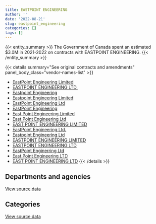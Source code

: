 ```yaml
---
title: EASTPOINT ENGINEERING
author: ''
date: '2022-08-21'
slug: eastpoint_engineering
categories: []
tags: []
---
```


<script src="/rmarkdown-libs/htmlwidgets/htmlwidgets.js"></script>
<link href="/rmarkdown-libs/datatables-css/datatables-crosstalk.css" rel="stylesheet" />
<script src="/rmarkdown-libs/datatables-binding/datatables.js"></script>
<script src="/rmarkdown-libs/jquery/jquery-3.6.0.min.js"></script>
<link href="/rmarkdown-libs/dt-core-bootstrap/css/dataTables.bootstrap.min.css" rel="stylesheet" />
<link href="/rmarkdown-libs/dt-core-bootstrap/css/dataTables.bootstrap.extra.css" rel="stylesheet" />
<script src="/rmarkdown-libs/dt-core-bootstrap/js/jquery.dataTables.min.js"></script>
<script src="/rmarkdown-libs/dt-core-bootstrap/js/dataTables.bootstrap.min.js"></script>
<link href="/rmarkdown-libs/crosstalk/css/crosstalk.min.css" rel="stylesheet" />
<script src="/rmarkdown-libs/crosstalk/js/crosstalk.min.js"></script>
<script src="/rmarkdown-libs/htmlwidgets/htmlwidgets.js"></script>
<link href="/rmarkdown-libs/datatables-css/datatables-crosstalk.css" rel="stylesheet" />
<script src="/rmarkdown-libs/datatables-binding/datatables.js"></script>
<script src="/rmarkdown-libs/jquery/jquery-3.6.0.min.js"></script>
<link href="/rmarkdown-libs/dt-core-bootstrap/css/dataTables.bootstrap.min.css" rel="stylesheet" />
<link href="/rmarkdown-libs/dt-core-bootstrap/css/dataTables.bootstrap.extra.css" rel="stylesheet" />
<script src="/rmarkdown-libs/dt-core-bootstrap/js/jquery.dataTables.min.js"></script>
<script src="/rmarkdown-libs/dt-core-bootstrap/js/dataTables.bootstrap.min.js"></script>
<link href="/rmarkdown-libs/crosstalk/css/crosstalk.min.css" rel="stylesheet" />
<script src="/rmarkdown-libs/crosstalk/js/crosstalk.min.js"></script>

{{< entity_summary >}}
The Government of Canada spent an estimated \$3.0M in 2021-2022 on contracts with EASTPOINT ENGINEERING.
{{< /entity_summary >}}

{{< details summary="See original contracts and amendments" panel_body_class="vendor-names-list" >}}
- [EastPoint Engineering Limited](https://search.open.canada.ca/en/ct/?sort=contract_value_f%20desc&page=1&search_text=%22EastPoint%20Engineering%20Limited%22)
- [EASTPOINT ENGINEERING LTD.](https://search.open.canada.ca/en/ct/?sort=contract_value_f%20desc&page=1&search_text=%22EASTPOINT%20ENGINEERING%20LTD.%22)
- [Eastpoint Engineering](https://search.open.canada.ca/en/ct/?sort=contract_value_f%20desc&page=1&search_text=%22Eastpoint%20Engineering%22)
- [Eastpoint Engineering Limited](https://search.open.canada.ca/en/ct/?sort=contract_value_f%20desc&page=1&search_text=%22Eastpoint%20Engineering%20Limited%22)
- [EastPoint Engineering Ltd](https://search.open.canada.ca/en/ct/?sort=contract_value_f%20desc&page=1&search_text=%22EastPoint%20Engineering%20Ltd%22)
- [EastPoint Engineering](https://search.open.canada.ca/en/ct/?sort=contract_value_f%20desc&page=1&search_text=%22EastPoint%20Engineering%22)
- [East Point Engineering Limited](https://search.open.canada.ca/en/ct/?sort=contract_value_f%20desc&page=1&search_text=%22East%20Point%20Engineering%20Limited%22)
- [East Point Engineering Ltd](https://search.open.canada.ca/en/ct/?sort=contract_value_f%20desc&page=1&search_text=%22East%20Point%20Engineering%20Ltd%22)
- [EAST POINT ENGINEERING LIMITED](https://search.open.canada.ca/en/ct/?sort=contract_value_f%20desc&page=1&search_text=%22EAST%20POINT%20ENGINEERING%20LIMITED%22)
- [EastPoint Engineering Ltd.](https://search.open.canada.ca/en/ct/?sort=contract_value_f%20desc&page=1&search_text=%22EastPoint%20Engineering%20Ltd.%22)
- [Eastpoint Engineering Ltd](https://search.open.canada.ca/en/ct/?sort=contract_value_f%20desc&page=1&search_text=%22Eastpoint%20Engineering%20Ltd%22)
- [EASTPOINT ENGINEERING LIMITED](https://search.open.canada.ca/en/ct/?sort=contract_value_f%20desc&page=1&search_text=%22EASTPOINT%20ENGINEERING%20LIMITED%22)
- [EASTPOINT ENGINEERING LTD](https://search.open.canada.ca/en/ct/?sort=contract_value_f%20desc&page=1&search_text=%22EASTPOINT%20ENGINEERING%20LTD%22)
- [EastPoint Enginerring Ltd](https://search.open.canada.ca/en/ct/?sort=contract_value_f%20desc&page=1&search_text=%22EastPoint%20Enginerring%20Ltd%22)
- [East Point Engineering LTD](https://search.open.canada.ca/en/ct/?sort=contract_value_f%20desc&page=1&search_text=%22East%20Point%20Engineering%20LTD%22)
- [EAST POINT ENGINEERING LTD](https://search.open.canada.ca/en/ct/?sort=contract_value_f%20desc&page=1&search_text=%22EAST%20POINT%20ENGINEERING%20LTD%22)
{{< /details >}}

## Departments and agencies

<div id="htmlwidget-1" style="width:100%;height:auto;" class="datatables html-widget"></div>
<script type="application/json" data-for="htmlwidget-1">{"x":{"style":"bootstrap","filter":"none","vertical":false,"data":[["<a href=\"/departments/dnd-mdn/\">National Defence<\/a>","<a href=\"/departments/nrcan-rncan/\">Natural Resources Canada<\/a>","<a href=\"/departments/pc/\">Parks Canada<\/a>","<a href=\"/departments/pwgsc-tpsgc/\">Public Services and Procurement Canada<\/a>"],[1468711.04,null,null,158388.85],[3940787.02,null,57531.52,105149.85],[2382950.99,null,291672.74,156790.57],[2357762.31,23301.96,382433.8,212020.71]],"container":"<table class=\"table table-striped table-hover row-border order-column display\">\n  <thead>\n    <tr>\n      <th>Department<\/th>\n      <th>2018-2019<\/th>\n      <th>2019-2020<\/th>\n      <th>2020-2021<\/th>\n      <th>2021-2022<\/th>\n    <\/tr>\n  <\/thead>\n<\/table>","options":{"order":[[4,"desc"]],"pageLength":10,"autoWidth":true,"columnDefs":[{"targets":1,"render":"function(data, type, row, meta) {\n    return type !== 'display' ? data : DTWidget.formatCurrency(data, \"$\", 2, 3, \",\", \".\", true, null);\n  }"},{"targets":2,"render":"function(data, type, row, meta) {\n    return type !== 'display' ? data : DTWidget.formatCurrency(data, \"$\", 2, 3, \",\", \".\", true, null);\n  }"},{"targets":3,"render":"function(data, type, row, meta) {\n    return type !== 'display' ? data : DTWidget.formatCurrency(data, \"$\", 2, 3, \",\", \".\", true, null);\n  }"},{"targets":4,"render":"function(data, type, row, meta) {\n    return type !== 'display' ? data : DTWidget.formatCurrency(data, \"$\", 2, 3, \",\", \".\", true, null);\n  }"},{"width":"16%","targets":[1,2,3,4]},{"className":"dt-right","targets":[1,2,3,4]}],"orderClasses":false}},"evals":["options.columnDefs.0.render","options.columnDefs.1.render","options.columnDefs.2.render","options.columnDefs.3.render"],"jsHooks":[]}</script>
<p class="text-right">
<a href="https://github.com/GoC-Spending/contracts-data/tree/main/data/out/vendors/eastpoint_engineering/summary_by_fiscal_year_by_department.csv" class="source-data-link btn btn-link">View source data</a>
</p>

## Categories

<div id="htmlwidget-2" style="width:100%;height:auto;" class="datatables html-widget"></div>
<script type="application/json" data-for="htmlwidget-2">{"x":{"style":"bootstrap","filter":"none","vertical":false,"data":[["<a href=\"/categories/1_facilities_and_construction/\">Facilities and construction<\/a>","<a href=\"/categories/2_professional_services/\">Professional services<\/a>","<a href=\"/categories/6_industrial_products_and_services/\">Industrial products and services<\/a>"],[1499802.45,127297.44,null],[2905122.03,1198346.36,null],[2423436.35,407977.94,null],[2338785.8,560694.98,76038]],"container":"<table class=\"table table-striped table-hover row-border order-column display\">\n  <thead>\n    <tr>\n      <th>Category<\/th>\n      <th>2018-2019<\/th>\n      <th>2019-2020<\/th>\n      <th>2020-2021<\/th>\n      <th>2021-2022<\/th>\n    <\/tr>\n  <\/thead>\n<\/table>","options":{"order":[[4,"desc"]],"dom":"t","pageLength":30,"autoWidth":true,"columnDefs":[{"targets":1,"render":"function(data, type, row, meta) {\n    return type !== 'display' ? data : DTWidget.formatCurrency(data, \"$\", 2, 3, \",\", \".\", true, null);\n  }"},{"targets":2,"render":"function(data, type, row, meta) {\n    return type !== 'display' ? data : DTWidget.formatCurrency(data, \"$\", 2, 3, \",\", \".\", true, null);\n  }"},{"targets":3,"render":"function(data, type, row, meta) {\n    return type !== 'display' ? data : DTWidget.formatCurrency(data, \"$\", 2, 3, \",\", \".\", true, null);\n  }"},{"targets":4,"render":"function(data, type, row, meta) {\n    return type !== 'display' ? data : DTWidget.formatCurrency(data, \"$\", 2, 3, \",\", \".\", true, null);\n  }"},{"width":"16%","targets":[1,2,3,4]},{"className":"dt-right","targets":[1,2,3,4]}],"orderClasses":false,"lengthMenu":[10,25,30,50,100]}},"evals":["options.columnDefs.0.render","options.columnDefs.1.render","options.columnDefs.2.render","options.columnDefs.3.render"],"jsHooks":[]}</script>
<p class="text-right">
<a href="https://github.com/GoC-Spending/contracts-data/tree/main/data/out/vendors/eastpoint_engineering/summary_by_fiscal_year_by_category.csv" class="source-data-link btn btn-link">View source data</a>
</p>
